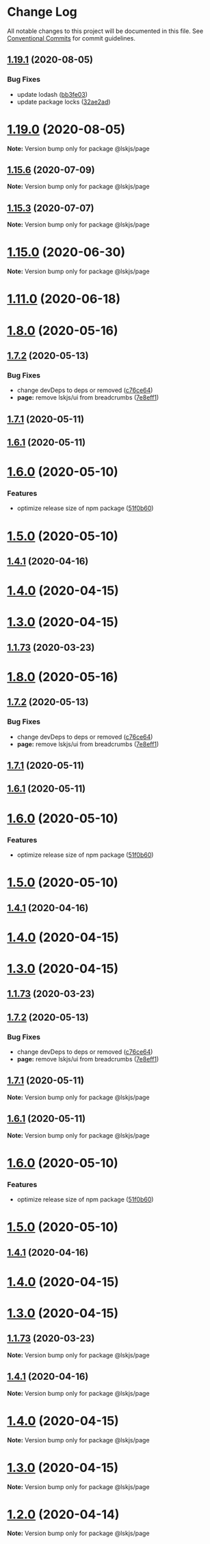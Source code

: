 # Change Log

All notable changes to this project will be documented in this file.
See [Conventional Commits](https://conventionalcommits.org) for commit guidelines.

## [1.19.1](https://github.com/lskjs/ux/tree/master/packages/page/compare/v1.19.0...v1.19.1) (2020-08-05)


### Bug Fixes

* update lodash ([bb3fe03](https://github.com/lskjs/ux/tree/master/packages/page/commit/bb3fe03a1cacfe5599b406aeb6141a5d127a9d74))
* update package locks ([32ae2ad](https://github.com/lskjs/ux/tree/master/packages/page/commit/32ae2ad9cfd0d1024ecc610f046acc8b01997ff2))





# [1.19.0](https://github.com/lskjs/ux/tree/master/packages/page/compare/v1.18.4...v1.19.0) (2020-08-05)

**Note:** Version bump only for package @lskjs/page





## [1.15.6](https://github.com/lskjs/ux/tree/master/packages/page/compare/v1.15.5...v1.15.6) (2020-07-09)

**Note:** Version bump only for package @lskjs/page





## [1.15.3](https://github.com/lskjs/ux/tree/master/packages/page/compare/v1.15.2...v1.15.3) (2020-07-07)

**Note:** Version bump only for package @lskjs/page





# [1.15.0](https://github.com/lskjs/ux/tree/master/packages/page/compare/v1.14.0...v1.15.0) (2020-06-30)

**Note:** Version bump only for package @lskjs/page





# [1.11.0](https://github.com/lskjs/ux/tree/master/packages/page/compare/v1.1.100...v1.11.0) (2020-06-18)



# [1.8.0](https://github.com/lskjs/ux/tree/master/packages/page/compare/v1.1.97...v1.8.0) (2020-05-16)



## [1.7.2](https://github.com/lskjs/ux/tree/master/packages/page/compare/v1.1.95...v1.7.2) (2020-05-13)


### Bug Fixes

* change devDeps to deps or removed ([c76ce64](https://github.com/lskjs/ux/tree/master/packages/page/commit/c76ce647af6328bcc0abf310da1f4dacc6c1de59))
* **page:** remove lskjs/ui from breadcrumbs ([7e8eff1](https://github.com/lskjs/ux/tree/master/packages/page/commit/7e8eff160a9e2c9fba98ae4b71473f04ea268511))



## [1.7.1](https://github.com/lskjs/ux/tree/master/packages/page/compare/v1.6.1...v1.7.1) (2020-05-11)



## [1.6.1](https://github.com/lskjs/ux/tree/master/packages/page/compare/v1.6.0...v1.6.1) (2020-05-11)



# [1.6.0](https://github.com/lskjs/ux/tree/master/packages/page/compare/v1.5.0...v1.6.0) (2020-05-10)


### Features

* optimize release size of npm package ([51f0b60](https://github.com/lskjs/ux/tree/master/packages/page/commit/51f0b60a4a471b0b1da9232105a4cf23b720ec8c))



# [1.5.0](https://github.com/lskjs/ux/tree/master/packages/page/compare/v1.1.94...v1.5.0) (2020-05-10)



## [1.4.1](https://github.com/lskjs/ux/tree/master/packages/page/compare/v1.4.0...v1.4.1) (2020-04-16)



# [1.4.0](https://github.com/lskjs/ux/tree/master/packages/page/compare/v1.3.0...v1.4.0) (2020-04-15)



# [1.3.0](https://github.com/lskjs/ux/tree/master/packages/page/compare/v1.1.76...v1.3.0) (2020-04-15)



## [1.1.73](https://github.com/lskjs/ux/tree/master/packages/page/compare/v1.1.72...v1.1.73) (2020-03-23)





# [1.8.0](https://github.com/lskjs/ux/tree/master/packages/page/compare/v1.1.97...v1.8.0) (2020-05-16)



## [1.7.2](https://github.com/lskjs/ux/tree/master/packages/page/compare/v1.1.95...v1.7.2) (2020-05-13)


### Bug Fixes

* change devDeps to deps or removed ([c76ce64](https://github.com/lskjs/ux/tree/master/packages/page/commit/c76ce647af6328bcc0abf310da1f4dacc6c1de59))
* **page:** remove lskjs/ui from breadcrumbs ([7e8eff1](https://github.com/lskjs/ux/tree/master/packages/page/commit/7e8eff160a9e2c9fba98ae4b71473f04ea268511))



## [1.7.1](https://github.com/lskjs/ux/tree/master/packages/page/compare/v1.6.1...v1.7.1) (2020-05-11)



## [1.6.1](https://github.com/lskjs/ux/tree/master/packages/page/compare/v1.6.0...v1.6.1) (2020-05-11)



# [1.6.0](https://github.com/lskjs/ux/tree/master/packages/page/compare/v1.5.0...v1.6.0) (2020-05-10)


### Features

* optimize release size of npm package ([51f0b60](https://github.com/lskjs/ux/tree/master/packages/page/commit/51f0b60a4a471b0b1da9232105a4cf23b720ec8c))



# [1.5.0](https://github.com/lskjs/ux/tree/master/packages/page/compare/v1.1.94...v1.5.0) (2020-05-10)



## [1.4.1](https://github.com/lskjs/ux/tree/master/packages/page/compare/v1.4.0...v1.4.1) (2020-04-16)



# [1.4.0](https://github.com/lskjs/ux/tree/master/packages/page/compare/v1.3.0...v1.4.0) (2020-04-15)



# [1.3.0](https://github.com/lskjs/ux/tree/master/packages/page/compare/v1.1.76...v1.3.0) (2020-04-15)



## [1.1.73](https://github.com/lskjs/ux/tree/master/packages/page/compare/v1.1.72...v1.1.73) (2020-03-23)





## [1.7.2](https://github.com/lskjs/ux/tree/master/packages/page/compare/v1.7.1...v1.7.2) (2020-05-13)


### Bug Fixes

* change devDeps to deps or removed ([c76ce64](https://github.com/lskjs/ux/tree/master/packages/page/commit/c76ce647af6328bcc0abf310da1f4dacc6c1de59))
* **page:** remove lskjs/ui from breadcrumbs ([7e8eff1](https://github.com/lskjs/ux/tree/master/packages/page/commit/7e8eff160a9e2c9fba98ae4b71473f04ea268511))





## [1.7.1](https://github.com/lskjs/ux/tree/master/packages/page/compare/v1.6.1...v1.7.1) (2020-05-11)

**Note:** Version bump only for package @lskjs/page





## [1.6.1](https://github.com/lskjs/ux/tree/master/packages/page/compare/v1.6.0...v1.6.1) (2020-05-11)

**Note:** Version bump only for package @lskjs/page





# [1.6.0](https://github.com/lskjs/ux/tree/master/packages/page/compare/v1.5.0...v1.6.0) (2020-05-10)


### Features

* optimize release size of npm package ([51f0b60](https://github.com/lskjs/ux/tree/master/packages/page/commit/51f0b60a4a471b0b1da9232105a4cf23b720ec8c))





# [1.5.0](https://github.com/lskjs/ux/tree/master/packages/page/compare/v1.1.94...v1.5.0) (2020-05-10)



## [1.4.1](https://github.com/lskjs/ux/tree/master/packages/page/compare/v1.4.0...v1.4.1) (2020-04-16)



# [1.4.0](https://github.com/lskjs/ux/tree/master/packages/page/compare/v1.3.0...v1.4.0) (2020-04-15)



# [1.3.0](https://github.com/lskjs/ux/tree/master/packages/page/compare/v1.1.76...v1.3.0) (2020-04-15)



## [1.1.73](https://github.com/lskjs/ux/tree/master/packages/page/compare/v1.1.72...v1.1.73) (2020-03-23)

**Note:** Version bump only for package @lskjs/page





## [1.4.1](https://github.com/lskjs/ux/tree/master/packages/page/compare/v1.4.0...v1.4.1) (2020-04-16)

**Note:** Version bump only for package @lskjs/page





# [1.4.0](https://github.com/lskjs/ux/tree/master/packages/page/compare/v1.3.0...v1.4.0) (2020-04-15)

**Note:** Version bump only for package @lskjs/page





# [1.3.0](https://github.com/lskjs/ux/tree/master/packages/page/compare/v1.1.76...v1.3.0) (2020-04-15)

**Note:** Version bump only for package @lskjs/page





# [1.2.0](https://github.com/lskjs/ux/tree/master/packages/page/compare/v1.1.76...v1.2.0) (2020-04-14)

**Note:** Version bump only for package @lskjs/page
